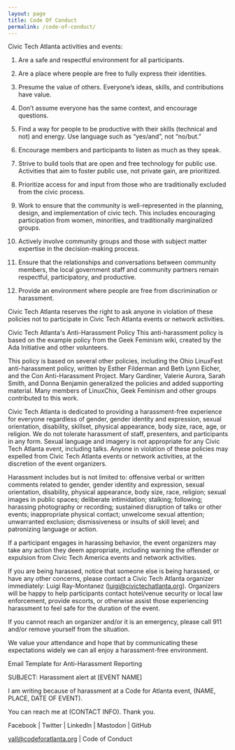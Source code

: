 ```yaml
---
layout: page
title: Code Of Conduct
permalink: /code-of-conduct/
---
```


Civic Tech Atlanta activities and events:

1. Are a safe and respectful environment for all participants.

2. Are a place where people are free to fully express their identities.

3. Presume the value of others. Everyone’s ideas, skills, and contributions have value.

4. Don’t assume everyone has the same context, and encourage questions.

5. Find a way for people to be productive with their skills (technical and not) and energy. Use language such as “yes/and”, not “no/but.”

6. Encourage members and participants to listen as much as they speak.

7. Strive to build tools that are open and free technology for public use. Activities that aim to foster public use, not private gain, are prioritized.

8. Prioritize access for and input from those who are traditionally excluded from the civic process.

9. Work to ensure that the community is well-represented in the planning, design, and implementation of civic tech. This includes encouraging participation from women, minorities, and traditionally marginalized groups.

10. Actively involve community groups and those with subject matter expertise in the decision-making process.

11. Ensure that the relationships and conversations between community members, the local government staff and community partners remain respectful, participatory, and productive.

12. Provide an environment where people are free from discrimination or harassment.

Civic Tech Atlanta reserves the right to ask anyone in violation of these policies not to participate in Civic Tech Atlanta events or network activities.


Civic Tech Atlanta's Anti-Harassment Policy
This anti-harassment policy is based on the example policy from the Geek Feminism wiki, created by the Ada Initiative and other volunteers.

This policy is based on several other policies, including the Ohio LinuxFest anti-harassment policy, written by Esther Filderman and Beth Lynn Eicher, and the Con Anti-Harassment Project. Mary Gardiner, Valerie Aurora, Sarah Smith, and Donna Benjamin generalized the policies and added supporting material. Many members of LinuxChix, Geek Feminism and other groups contributed to this work.

Civic Tech Atlanta is dedicated to providing a harassment-free experience for everyone regardless of gender, gender identity and expression, sexual orientation, disability, skillset, physical appearance, body size, race, age, or religion. We do not tolerate harassment of staff, presenters, and participants in any form. Sexual language and imagery is not appropriate for any Civic Tech Atlanta event, including talks. Anyone in violation of these policies may expelled from Civic Tech Atlanta events or network activities, at the discretion of the event organizers.

Harassment includes but is not limited to: offensive verbal or written comments related to gender, gender identity and expression, sexual orientation, disability, physical appearance, body size, race, religion; sexual images in public spaces; deliberate intimidation; stalking; following; harassing photography or recording; sustained disruption of talks or other events; inappropriate physical contact; unwelcome sexual attention; unwarranted exclusion; dismissiveness or insults of skill level; and patronizing language or action.

If a participant engages in harassing behavior, the event organizers may take any action they deem appropriate, including warning the offender or expulsion from Civic Tech America events and network activities.

If you are being harassed, notice that someone else is being harassed, or have any other concerns, please contact a Civic Tech Atlanta organizer immediately: Luigi Ray-Montanez (luigi@civictechatlanta.org). Organizers will be happy to help participants contact hotel/venue security or local law enforcement, provide escorts, or otherwise assist those experiencing harassment to feel safe for the duration of the event.

If you cannot reach an organizer and/or it is an emergency, please call 911 and/or remove yourself from the situation.

We value your attendance and hope that by communicating these expectations widely we can all enjoy a harassment-free environment.

Email Template for Anti-Harassment Reporting

SUBJECT: Harassment alert at [EVENT NAME]

I am writing because of harassment at a Code for Atlanta event, (NAME, PLACE, DATE OF EVENT).

You can reach me at (CONTACT INFO). Thank you.


Facebook | Twitter | LinkedIn | Mastodon | GitHub 

yall@codeforatlanta.org | Code of Conduct 